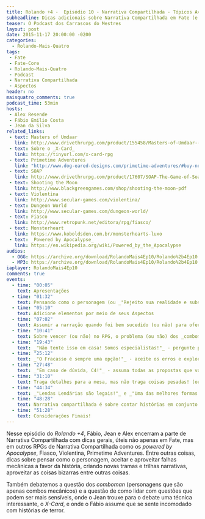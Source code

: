 ```yaml
---
title: Rolando +4 -  Episódio 10 - Narrativa Compartilhada - Tópicos Avançados
subheadline: Dicas adicionais sobre Narrativa Compartilhada em Fate (e outros RPGs)
teaser: O Podcast dos Carrascos do Mestres
layout: post
date: 2015-11-17 20:00:00 -0200
categories:
  - Rolando-Mais-Quatro
tags:
 - Fate
 - Fate-Core
 - Rolando-Mais-Quatro
 - Podcast
 - Narrativa Compartilhada
 - Aspectos
header: no
maisquatro_comments: true 
podcast_time: 53min
hosts:
 - Alex Resende
 - Fábio Emilio Costa
 - Jean da Silva
related_links:
 - text: Masters of Umdaar
   link: http://www.drivethrurpg.com/product/155458/Masters-of-Umdaar--A-World-of-Adventure-for-Fate-Core
 - text: Sobre o _X-Card_
   link: https://tinyurl.com/x-card-rpg
 - text: Primetime Adventures
   link: "http://www.dog-eared-designs.com/primetime-adventures/#buy-now"
 - text: SOAP
   link: http://www.drivethrurpg.com/product/17607/SOAP-The-Game-of-Soap-Opera-Mayhem?it=1
 - text: Shooting the Moon
   link: http://www.blackgreengames.com/shop/shooting-the-moon-pdf
 - text: Violentina
   link: http://www.secular-games.com/violentina/
 - text: Dungeon World
   link: http://www.secular-games.com/dungeon-world/
 - text: Fiasco
   link: http://www.retropunk.net/editora/rpg/fiasco/
 - text: Monsterheart
   link: https://www.koboldsden.com.br/monsterhearts-luxo
 - text: _Powered by Apocalypse_
   link: https://en.wikipedia.org/wiki/Powered_by_the_Apocalypse
audios:
  - OGG: https://archive.org/download/RolandoMais4Ep10/Rolando%2b4Ep10.ogg
  - MP3: https://archive.org/download/RolandoMais4Ep10/Rolando%2b4Ep10.mp3
iaplayer: RolandoMais4Ep10
comments: true
events:
  - time: "00:05"
    text: Apresentações
  - time: "01:32"
    text: Pensando como o personagem (ou _"Rejeito sua realidade e substituo pela minha!"_)
  - time: "05:10"
    text: Adicione elementos por meio de seus Aspectos
  - time: "07:02"
    text: Assumir a narração quando foi bem sucedido (ou não) para oferecer idéias
  - time: "10:41"
    text: Sobre vencer (ou não) no RPG, o problema (ou não) dos _comboman_ e o momento de cada jogador brilhar
  - time: "19:43"
    text: _"Não tente isso em casa! Somos especialistas!"_ - pergunte para o Narrador (e para o Jogador)
  - time: "25:12"
    text: _"O Fracasso é sempre uma opção!"_ - aceite os erros e explore a favor da história!
  - time: "27:48"
    text: _"Em caso de dúvida, C4!"_ - assuma todas as propostas que você definiu para seu personagem e as explore!
  - time: "31:10"
    text: Traga detalhes para a mesa, mas não traga coisas pesadas! (ou _sobre trazer assuntos pesados, como violência gráfica ou sexual, à mesa_)
  - time: "44:34"
    text: _"Lendas Lendárias são legais!"_ e _"Uma das melhores formas de aprender é ensinar!"_
  - time: "48:28"
    text: Narrativa compartilhada é sobre contar histórias em conjunto e se divertir
  - time: "51:28"
    text: Considerações Finais!
---
```


Nesse episódio do _Rolando +4_, Fábio, Jean e Alex encerram a parte de Narrativa Compartilhada com dicas gerais, úteis não apenas em Fate, mas em outros RPGs de Narrativa Compartilhada como os _powered by Apocalypse_, Fiasco, Violentina, Primetime Adventures. Entre outras coisas, dicas sobre pensar como o personagem, aceitar e aproveitar falhas mecânicas a favor da história, criando novas tramas e trilhas narrativas, aproveitar as coisas bizarras entre outras coisas.

Também debatemos a questão dos _comboman_ (personagens que são apenas combos mecânicos) e a questão de como lidar com questões que podem ser mais sensíveis, onde o Jean trouxe para o debate uma técnica interessante, o _X-Card_, e onde o Fábio assume que se sente incomodado com histórias de terror.
